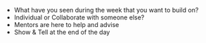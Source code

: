 ---
---

* What have you seen during the week that you want to build on?
* Individual or Collaborate with someone else?
* Mentors are here to help and advise
* Show & Tell at the end of the day
